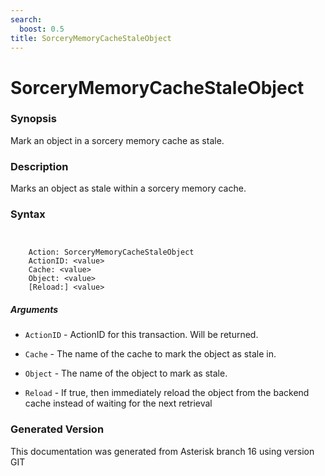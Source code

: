 ```yaml
---
search:
  boost: 0.5
title: SorceryMemoryCacheStaleObject
---
```


# SorceryMemoryCacheStaleObject

### Synopsis

Mark an object in a sorcery memory cache as stale.

### Description

Marks an object as stale within a sorcery memory cache.<br>


### Syntax


```


    Action: SorceryMemoryCacheStaleObject
    ActionID: <value>
    Cache: <value>
    Object: <value>
    [Reload:] <value>

```
##### Arguments


* `ActionID` - ActionID for this transaction. Will be returned.<br>

* `Cache` - The name of the cache to mark the object as stale in.<br>

* `Object` - The name of the object to mark as stale.<br>

* `Reload` - If true, then immediately reload the object from the backend cache instead of waiting for the next retrieval<br>


### Generated Version

This documentation was generated from Asterisk branch 16 using version GIT 
